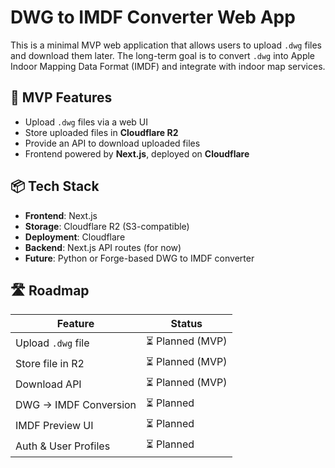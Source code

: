 # DWG to IMDF Converter Web App

This is a minimal MVP web application that allows users to upload `.dwg` files and download them later. The long-term goal is to convert `.dwg` into Apple Indoor Mapping Data Format (IMDF) and integrate with indoor map services.

## 🌟 MVP Features

- Upload `.dwg` files via a web UI
- Store uploaded files in **Cloudflare R2**
- Provide an API to download uploaded files
- Frontend powered by **Next.js**, deployed on **Cloudflare**

## 📦 Tech Stack

- **Frontend**: Next.js
- **Storage**: Cloudflare R2 (S3-compatible)
- **Deployment**: Cloudflare
- **Backend**: Next.js API routes (for now)
- **Future**: Python or Forge-based DWG to IMDF converter

## 🛣️ Roadmap

| Feature                 | Status     |
|------------------------|------------|
| Upload `.dwg` file     | ⏳ Planned (MVP) |
| Store file in R2       | ⏳ Planned (MVP) |
| Download API           | ⏳ Planned (MVP) |
| DWG → IMDF Conversion  | ⏳ Planned |
| IMDF Preview UI        | ⏳ Planned |
| Auth & User Profiles   | ⏳ Planned |
